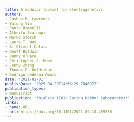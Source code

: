 ```yaml
---
title: A modular toolset for electrogenetics
authors:
- Joshua M. Lawrence
- Yutong Yin
- Paolo Bombelli
- Alberto Scarampi
- Marko Storch
- Laura T. Wey
- A. Climent-Catala
- Geoff Baldwin
- Danny O’Hare
- Christopher J. Howe
- Jenny Zhang
- Thomas E. Ouldridge
- Rodrigo Ledesma‐Amaro
date: '2021-01-01'
publishDate: '2025-04-29T14:56:29.784697Z'
publication_types:
- manuscript
publication: '*bioRxiv (Cold Spring Harbor Laboratory)*'
links:
- name: URL
  url: https://doi.org/10.1101/2021.09.10.459750
---
```

